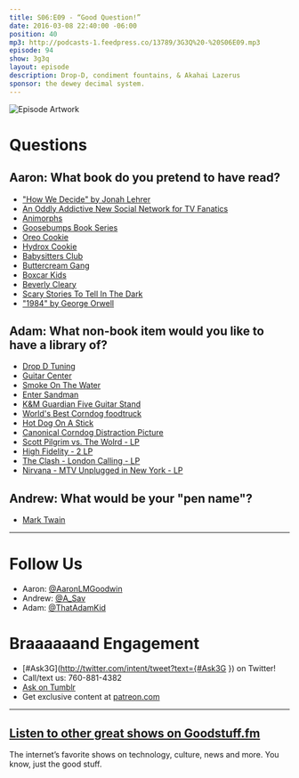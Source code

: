 ```yaml
---
title: S06:E09 - “Good Question!”
date: 2016-03-08 22:40:00 -06:00
position: 40
mp3: http://podcasts-1.feedpress.co/13789/3G3Q%20-%20S06E09.mp3
episode: 94
show: 3g3q
layout: episode
description: Drop-D, condiment fountains, & Akahai Lazerus
sponsor: the dewey decimal system.
---
```


![Episode Artwork][1]

# Questions

## Aaron: What book do you pretend to have read?

* ["How We Decide" by Jonah Lehrer][2]
* [An Oddly Addictive New Social Network for TV Fanatics][3]
* [Animorphs][4]
* [Goosebumps Book Series][5]
* [Oreo Cookie][6]
* [Hydrox Cookie][7]
* [Babysitters Club][8]
* [Buttercream Gang][9]
* [Boxcar Kids][10]
* [Beverly Cleary ][11]
* [Scary Stories To Tell In The Dark][12]
* ["1984" by George Orwell][13]

## Adam: What non-book item would you like to have a library of?

* [Drop D Tuning][14]
* [Guitar Center][15]
* [Smoke On The Water][16]
* [Enter Sandman][17]
* [K&amp;M Guardian Five Guitar Stand][18]
* [World's Best Corndog foodtruck][19]
* [Hot Dog On A Stick][20]
* [Canonical Corndog Distraction Picture][21]
* [Scott Pilgrim vs. The Wolrd - LP][22]
* [High Fidelity - 2 LP][23]
* [The Clash - London Calling - LP][24]
* [Nirvana - MTV Unplugged in New York - LP][25]

## Andrew: What would be your "pen name"?

* [Mark Twain][26]

***

# Follow Us
* Aaron: [@AaronLMGoodwin](http://twitter.com/aaronlmgoodwin)
* Andrew: [@A_Sav](http://twitter.com/a_sav)
* Adam: [@ThatAdamKid](http://twitter.com/thatadamkid)

# Braaaaaand Engagement
* [#Ask3G](http://twitter.com/intent/tweet?text={#Ask3G }) on Twitter!
* Call/text us: 760-881-4382
* [Ask on Tumblr](http://3g3q.co/ask)
* Get exclusive content at [patreon.com](http://www.patreon.com/3g3q)

***

## [Listen to other great shows on Goodstuff.fm](http://goodstuff.fm/)
The internet’s favorite shows on technology, culture, news and more. You know, just the good stuff.

[1]: http://l.gdwn.co/1jLFV.jpg
[2]: http://www.jonahlehrer.com/
[3]: http://www.slate.com/blogs/browbeat/2012/03/12/getglue_an_oddly_addictive_new_social_network_for_tv_fanatics.html
[4]: http://www.scholastic.com/animorphs/
[5]: https://en.wikipedia.org/wiki/List_of_Goosebumps_books
[6]: http://www.oreo.com/
[7]: https://en.wikipedia.org/wiki/Hydrox
[8]: https://en.wikipedia.org/wiki/The_Baby-Sitters_Club
[9]: http://www.imdb.com/title/tt0103900/
[10]: https://en.wikipedia.org/wiki/The_Boxcar_Children
[11]: http://www.beverlycleary.com/
[12]: https://en.wikipedia.org/wiki/Scary_Stories_to_Tell_in_the_Dark
[13]: https://en.wikipedia.org/wiki/Nineteen_Eighty-Four
[14]: https://en.wikipedia.org/wiki/Drop_D_tuning
[15]: http://www.guitarcenter.com/
[16]: https://www.youtube.com/watch?v=zUwEIt9ez7M
[17]: https://www.youtube.com/watch?v=CD-E-LDc384
[18]: http://www.guitarcenter.com/KM/Guardian-Five-Guitar-Stand.gc
[19]: https://www.facebook.com/Worlds-Best-Corn-Dogs-Rexburg-1440741176239396/info/?tab=overview
[20]: http://www.hotdogonastick.com/
[21]: http://l.gdwn.co/12SVB.jpg
[22]: http://amzn.com/B003VSTBJ4
[23]: http://amzn.com/B019ITRS6W
[24]: http://amzn.com/B00DYK3C80
[25]: http://amzn.com/B000000OU2
[26]: http://www.cmgww.com/historic/twain/
[27]: http://twitter.com/aaronlmgoodwin
[28]: http://twitter.com/a_sav
[29]: http://twitter.com/thatadamkid
[30]: http://3g3q.co/ask
[31]: http://www.patreon.com/3g3q
[32]: http://goodstuff.fm/3g3q/
